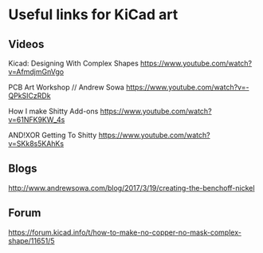 # Useful links for KiCad art

## Videos
Kicad: Designing With Complex Shapes
https://www.youtube.com/watch?v=AfmdjmGnVgo

PCB Art Workshop // Andrew Sowa
https://www.youtube.com/watch?v=-QPkSICzRDk

How I make Shitty Add-ons
https://www.youtube.com/watch?v=61NFK9KW_4s

AND!XOR Getting To Shitty
https://www.youtube.com/watch?v=SKk8s5KAhKs

## Blogs
http://www.andrewsowa.com/blog/2017/3/19/creating-the-benchoff-nickel

## Forum
https://forum.kicad.info/t/how-to-make-no-copper-no-mask-complex-shape/11651/5


